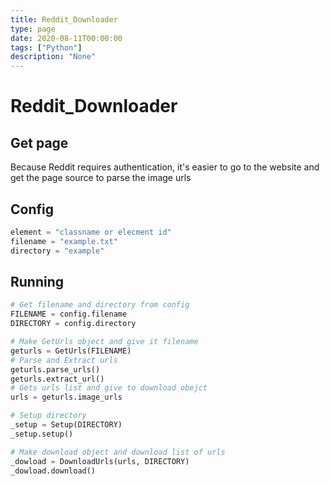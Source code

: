 ```yaml
---
title: Reddit_Downloader
type: page
date: 2020-08-11T00:00:00
tags: ["Python"]
description: "None"
---
```


# Reddit_Downloader

## Get page

Because Reddit requires authentication, it's easier to go to the website and get the page source to parse the image urls

## Config

```py
element = "classname or elecment id"
filename = "example.txt"
directory = "example"
```

## Running

```py
# Get filename and directory from config
FILENAME = config.filename
DIRECTORY = config.directory

# Make GetUrls object and give it filename
geturls = GetUrls(FILENAME)
# Parse and Extract urls
geturls.parse_urls()
geturls.extract_url()
# Gets urls list and give to download obejct
urls = geturls.image_urls

# Setup directory
_setup = Setup(DIRECTORY)
_setup.setup()

# Make download object and download list of urls
_dowload = DownloadUrls(urls, DIRECTORY)
_dowload.download()
```
